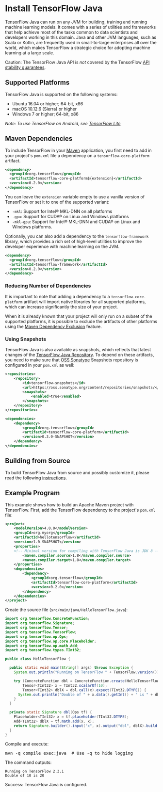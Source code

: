 # Install TensorFlow Java

[TensorFlow Java](https://github.com/tensorflow/java) can run on any JVM for building, training and 
running machine learning models. It comes with a series of utilities and frameworks that help achieve 
most of the tasks common to data scientists and developers working in this domain. Java and other JVM 
languages, such as Scala or Kotlin, are frequently used in small-to-large enterprises all over the world, 
which makes TensorFlow a strategic choice for adopting machine learning at a large scale.

Caution: The TensorFlow Java API is *not* covered by the TensorFlow
[API stability guarantees](../guide/versions.md).

## Supported Platforms

TensorFlow Java is supported on the following systems:

* Ubuntu 16.04 or higher; 64-bit, x86
* macOS 10.12.6 (Sierra) or higher
* Windows 7 or higher; 64-bit, x86

*Note: To use TensorFlow on Android, see [TensorFlow Lite](https://tensorflow.org/lite)*

## Maven Dependencies

To include TensorFlow in your [Maven](http://maven.apache.org) application, you first need to add in
your project's `pom.xml` file a dependency on a `tensorflow-core-platform` artifact.
```xml
<dependency>
  <groupId>org.tensorflow</groupId>
  <artifactId>tensorflow-core-platform${extension}</artifactId>
  <version>0.2.0</version>
</dependency>
```
You can leave the `extension` variable empty to use a vanilla version of TensorFlow or set it to one
of the supported variant:
* `-mkl`: Support for Intel® MKL-DNN on all platforms
* `-gpu`: Support for CUDA® on Linux and Windows platforms
* `-mkl-gpu`: Support for Intel® MKL-DNN and CUDA® on Linux and Windows platforms.

Optionally, you can also add a dependency to the `tensorflow-framework` library, which provides a rich
set of high-level utilities to improve the developer experience with machine learning on the JVM.
```xml
<dependency>
  <groupId>org.tensorflow</groupId>
  <artifactId>tensorflow-framework</artifactId>
  <version>0.2.0</version>
</dependency>
```

### Reducing Number of Dependencies

It is important to note that adding a dependency to a `tensorflow-core-platform` artifact will import native 
libraries for all supported platforms, which can increase significantly the size of your project.

When it is already known that your project will only run on a subset of the supported platforms, it is possible
to exclude the artifacts of other platforms using the [Maven Dependency Exclusion](https://maven.apache.org/guides/introduction/introduction-to-optional-and-excludes-dependencies.html#dependency-exclusions) feature.


### Using Snapshots

TensorFlow Java is also available as snapshots, which reflects that latest changes of the 
[TensorFlow Java Repository](https://github.com/tensorflow/java). To depend on these artifacts, 
you need to make sure that [OSS Sonatype](https://oss.sonatype.org/) Snapshots repository is 
configured in your `pom.xml` as well:

```xml
<repositories>
    <repository>
        <id>tensorflow-snapshots</id>
        <url>https://oss.sonatype.org/content/repositories/snapshots/</url>
        <snapshots>
            <enabled>true</enabled>
        </snapshots>
    </repository>
</repositories>

<dependencies>
    <dependency>
        <groupId>org.tensorflow</groupId>
        <artifactId>tensorflow-core-platform</artifactId>
        <version>0.3.0-SNAPSHOT</version>
    </dependency>
</dependencies>
```

## Building from Source

To build TensorFlow Java from source and possibly customize it, please read the following [instructions](https://github.com/tensorflow/java/blob/master/README.md#building-sources).

## Example Program

This example shows how to build an Apache Maven project with TensorFlow. First,
add the TensorFlow dependency to the project's `pom.xml` file:

```xml
<project>
    <modelVersion>4.0.0</modelVersion>
    <groupId>org.myorg</groupId>
    <artifactId>hellotensorflow</artifactId>
    <version>1.0-SNAPSHOT</version>
    <properties>
	<!-- Minimal version for compiling with TensorFlow Java is JDK 8 -->
        <maven.compiler.source>1.8</maven.compiler.source>
        <maven.compiler.target>1.8</maven.compiler.target>
    </properties>
    <dependencies>
        <dependency>
            <groupId>org.tensorflow</groupId>
            <artifactId>tensorflow-core-platform</artifactId>
            <version>0.2.0</version>
        </dependency>
    </dependencies>
</project>
```

Create the source file (`src/main/java/HelloTensorFlow.java`):

```java
import org.tensorflow.ConcreteFunction;
import org.tensorflow.Signature;
import org.tensorflow.Tensor;
import org.tensorflow.TensorFlow;
import org.tensorflow.op.Ops;
import org.tensorflow.op.core.Placeholder;
import org.tensorflow.op.math.Add;
import org.tensorflow.types.TInt32;

public class HelloTensorFlow {

  public static void main(String[] args) throws Exception {
    System.out.println("Running on TensorFlow " + TensorFlow.version());

    try (ConcreteFunction dbl = ConcreteFunction.create(HelloTensorFlow::dbl);
        Tensor<TInt32> x = TInt32.scalarOf(10);
        Tensor<TInt32> dblX = dbl.call(x).expect(TInt32.DTYPE)) {
      System.out.println("Double of " + x.data().getInt() + " is " + dblX.data().getInt());
    }
  }

  private static Signature dbl(Ops tf) {
    Placeholder<TInt32> x = tf.placeholder(TInt32.DTYPE);
    Add<TInt32> dblX = tf.math.add(x, x);
    return Signature.builder().input("x", x).output("dbl", dblX).build();
  }
}
```

Compile and execute:

<pre class="devsite-terminal prettyprint lang-bsh">
mvn -q compile exec:java  # Use -q to hide logging
</pre>

The command outputs: 
```
Running on TensorFlow 2.3.1
Double of 10 is 20
```

Success: TensorFlow Java is configured.
